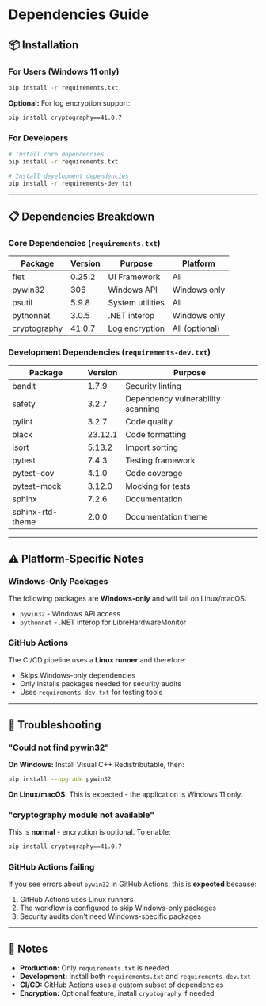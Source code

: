 # Dependencies Guide

## 📦 Installation

### For Users (Windows 11 only)

```bash
pip install -r requirements.txt
```

**Optional:** For log encryption support:
```bash
pip install cryptography==41.0.7
```

### For Developers

```bash
# Install core dependencies
pip install -r requirements.txt

# Install development dependencies
pip install -r requirements-dev.txt
```

---

## 📋 Dependencies Breakdown

### Core Dependencies (`requirements.txt`)

| Package | Version | Purpose | Platform |
|---------|---------|---------|----------|
| flet | 0.25.2 | UI Framework | All |
| pywin32 | 306 | Windows API | Windows only |
| psutil | 5.9.8 | System utilities | All |
| pythonnet | 3.0.5 | .NET interop | Windows only |
| cryptography | 41.0.7 | Log encryption | All (optional) |

### Development Dependencies (`requirements-dev.txt`)

| Package | Version | Purpose |
|---------|---------|---------|
| bandit | 1.7.9 | Security linting |
| safety | 3.2.7 | Dependency vulnerability scanning |
| pylint | 3.2.7 | Code quality |
| black | 23.12.1 | Code formatting |
| isort | 5.13.2 | Import sorting |
| pytest | 7.4.3 | Testing framework |
| pytest-cov | 4.1.0 | Code coverage |
| pytest-mock | 3.12.0 | Mocking for tests |
| sphinx | 7.2.6 | Documentation |
| sphinx-rtd-theme | 2.0.0 | Documentation theme |

---

## ⚠️ Platform-Specific Notes

### Windows-Only Packages

The following packages are **Windows-only** and will fail on Linux/macOS:
- `pywin32` - Windows API access
- `pythonnet` - .NET interop for LibreHardwareMonitor

### GitHub Actions

The CI/CD pipeline uses a **Linux runner** and therefore:
- Skips Windows-only dependencies
- Only installs packages needed for security audits
- Uses `requirements-dev.txt` for testing tools

---

## 🔧 Troubleshooting

### "Could not find pywin32"

**On Windows:** Install Visual C++ Redistributable, then:
```bash
pip install --upgrade pywin32
```

**On Linux/macOS:** This is expected - the application is Windows 11 only.

### "cryptography module not available"

This is **normal** - encryption is optional. To enable:
```bash
pip install cryptography==41.0.7
```

### GitHub Actions failing

If you see errors about `pywin32` in GitHub Actions, this is **expected** because:
1. GitHub Actions uses Linux runners
2. The workflow is configured to skip Windows-only packages
3. Security audits don't need Windows-specific packages

---

## 📝 Notes

- **Production:** Only `requirements.txt` is needed
- **Development:** Install both `requirements.txt` and `requirements-dev.txt`
- **CI/CD:** GitHub Actions uses a custom subset of dependencies
- **Encryption:** Optional feature, install `cryptography` if needed